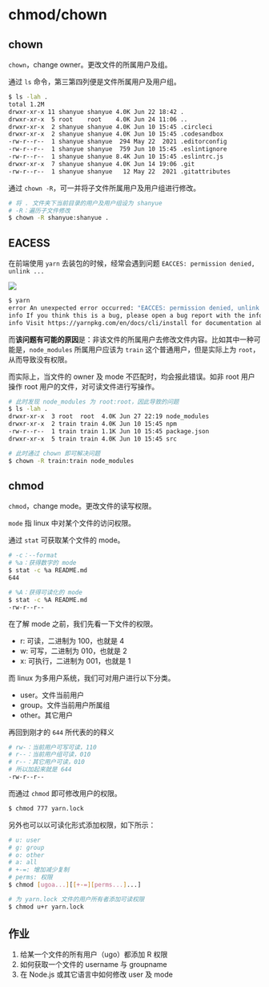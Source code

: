 # chmod/chown

## chown

`chown`，change owner。更改文件的所属用户及组。

通过 `ls` 命令，第三第四列便是文件所属用户及用户组。

``` bash
$ ls -lah .
total 1.2M
drwxr-xr-x 11 shanyue shanyue 4.0K Jun 22 18:42 .
drwxr-xr-x  5 root    root    4.0K Jun 24 11:06 ..
drwxr-xr-x  2 shanyue shanyue 4.0K Jun 10 15:45 .circleci
drwxr-xr-x  2 shanyue shanyue 4.0K Jun 10 15:45 .codesandbox
-rw-r--r--  1 shanyue shanyue  294 May 22  2021 .editorconfig
-rw-r--r--  1 shanyue shanyue  759 Jun 10 15:45 .eslintignore
-rw-r--r--  1 shanyue shanyue 8.4K Jun 10 15:45 .eslintrc.js
drwxr-xr-x  7 shanyue shanyue 4.0K Jun 14 19:06 .git
-rw-r--r--  1 shanyue shanyue   12 May 22  2021 .gitattributes
```

通过 `chown -R`，可一并将子文件所属用户及用户组进行修改。

``` bash
# 将 . 文件夹下当前目录的用户及用户组设为 shanyue
# -R：遍历子文件修改
$ chown -R shanyue:shanyue .
```

## EACESS

在前端使用 `yarn` 去装包的时候，经常会遇到问题 `EACCES: permission denied, unlink ...`

![](https://static.shanyue.tech/images/22-06-27/clipboard-9926.36e29b.webp)

``` bash
$ yarn
error An unexpected error occurred: "EACCES: permission denied, unlink '/home/train/Documents/react/node_modules/@babel/cli/node_modules/commander/CHANGELOG.md'".
info If you think this is a bug, please open a bug report with the information provided in "/home/train/Documents/react/packages/react/yarn-error.log".
info Visit https://yarnpkg.com/en/docs/cli/install for documentation about this command.
```

而**该问题有可能的原因**是：非该文件的所属用户去修改文件内容。比如其中一种可能是，`node_modules` 所属用户应该为 `train` 这个普通用户，但是实际上为 `root`，从而导致没有权限。

而实际上，当文件的 owner 及 mode 不匹配时，均会报此错误。如非 root 用户操作 root 用户的文件，对可读文件进行写操作。

``` bash
# 此时发现 node_modules 为 root:root，因此导致的问题
$ ls -lah .
drwxr-xr-x  3 root  root  4.0K Jun 27 22:19 node_modules
drwxr-xr-x  2 train train 4.0K Jun 10 15:45 npm
-rw-r--r--  1 train train 1.1K Jun 10 15:45 package.json
drwxr-xr-x  5 train train 4.0K Jun 10 15:45 src

# 此时通过 chown 即可解决问题
$ chown -R train:train node_modules
```

## chmod

`chmod`，change mode。更改文件的读写权限。

`mode` 指 linux 中对某个文件的访问权限。

通过 `stat` 可获取某个文件的 mode。

``` bash
# -c：--format
# %a：获得数字的 mode
$ stat -c %a README.md
644

# %A：获得可读化的 mode
$ stat -c %A README.md 
-rw-r--r--
```

在了解 mode 之前，我们先看一下文件的权限。

+ r: 可读，二进制为 100，也就是 4
+ w: 可写，二进制为 010，也就是 2
+ x: 可执行，二进制为 001，也就是 1

而 linux 为多用户系统，我们可对用户进行以下分类。

+ user。文件当前用户
+ group。文件当前用户所属组
+ other。其它用户

再回到刚才的 `644` 所代表的的释义

``` bash
# rw-：当前用户可写可读，110
# r--：当前用户组可读，010
# r--：其它用户可读，010
# 所以加起来就是 644
-rw-r--r--
```

而通过 `chmod` 即可修改用户的权限。

``` bash
$ chmod 777 yarn.lock
```

另外也可以以可读化形式添加权限，如下所示：

``` bash
# u: user
# g: group
# o: other
# a: all
# +-=: 增加减少复制
# perms: 权限
$ chmod [ugoa...][[+-=][perms...]...]

# 为 yarn.lock 文件的用户所有者添加可读权限
$ chmod u+r yarn.lock
```

## 作业

1. 给某一个文件的所有用户（ugo）都添加 R 权限
2. 如何获取一个文件的 username 与 groupname
3. 在 Node.js 或其它语言中如何修改 user 及 mode
